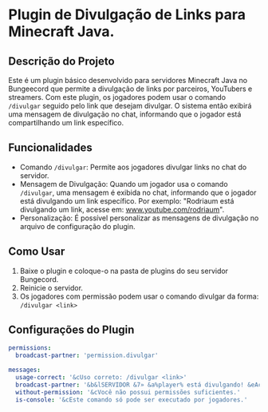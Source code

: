 # Plugin de Divulgação de Links para Minecraft Java.

## Descrição do Projeto

Este é um plugin básico desenvolvido para servidores Minecraft Java no Bungeecord que permite a divulgação de links por parceiros, YouTubers e streamers. Com este plugin, os jogadores podem usar o comando `/divulgar` seguido pelo link que desejam divulgar. O sistema então exibirá uma mensagem de divulgação no chat, informando que o jogador está compartilhando um link específico.

## Funcionalidades

- Comando `/divulgar`: Permite aos jogadores divulgar links no chat do servidor.
- Mensagem de Divulgação: Quando um jogador usa o comando `/divulgar`, uma mensagem é exibida no chat, informando que o jogador está divulgando um link específico. Por exemplo: "Rodriaum está divulgando um link, acesse em: www.youtube.com/rodriaum".
- Personalização: É possível personalizar as mensagens de divulgação no arquivo de configuração do plugin.

## Como Usar

1. Baixe o plugin e coloque-o na pasta de plugins do seu servidor Bungecord.
2. Reinicie o servidor.
3. Os jogadores com permissão podem usar o comando divulgar da forma: `/divulgar <link>`

## Configurações do Plugin
```yaml
permissions:
  broadcast-partner: 'permission.divulgar'

messages:
  usage-correct: '&cUso correto: /divulgar <link>'
  broadcast-partner: '&b&lSERVIDOR &7» &a%player% está divulgando! &eAcesse: &b%link%'
  without-permission: '&cVocê não possui permissões suficientes.'
  is-console: '&cEste comando só pode ser executado por jogadores.'
